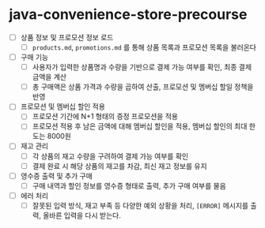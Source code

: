 # java-convenience-store-precourse

- [ ] 상품 정보 및 프로모션 정보 로드
  - [ ] `products.md`, `promotions.md` 를 통해 상품 목록과 프로모션 목록을 불러온다
  
- [ ] 구매 기능
  - [ ] 사용자가 입력한 상품명과 수량을 기반으로 결제 가능 여부를 확인, 최종 결제 금액을 계산
  - [ ] 총 구매액은 상품 가격과 수량을 곱하여 산출, 프로모션 및 멤버십 할일 정책을 반영
  
- [ ] 프로모션 및 멤버십 할인 적용
  - [ ] 프로모션 기간에 N+1 형태의 증정 프로모션을 적용
  - [ ] 프로모션 적용 후 남은 금액에 대해 멤버십 할인을 적용, 멤버십 할인의 최대 한도는 8000원

- [ ] 재고 관리
  - [ ] 각 상품의 재고 수량을 구려하여 결제 가능 여부를 확인
  - [ ] 결제 완료 시 해당 상품의 재고를 차감, 최신 재고 정보를 유지
     
- [ ] 영수증 출력 및 추가 구매
  - [ ] 구매 내역과 할인 정보를 영수증 형태로 출력, 추가 구매 여부를 물음
     
- [ ] 에러 처리
  - [ ] 잘못된 입력 방식, 재고 부족 등 다양한 예외 상황을 처리, `[ERROR]` 메시지를 출력, 올바른 입력을 다시 받는다.
